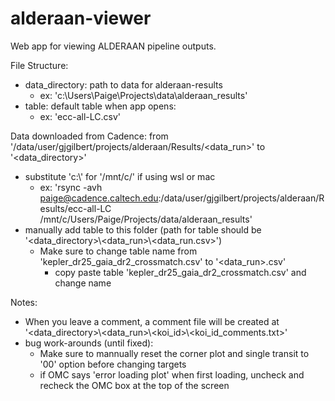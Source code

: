 # alderaan-viewer
Web app for viewing ALDERAAN pipeline outputs.

File Structure:
- data_directory: path to data for alderaan-results 
    - ex: 'c:\\Users\\Paige\\Projects\\data\\alderaan_results'
- table: default table when app opens:
    - ex: 'ecc-all-LC.csv'

Data downloaded from Cadence: from '/data/user/gjgilbert/projects/alderaan/Results/<data_run>' to '<data_directory>'
- substitute 'c:\\' for '/mnt/c/' if using wsl or mac
    - ex: 'rsync -avh paige@cadence.caltech.edu:/data/user/gjgilbert/projects/alderaan/Results/ecc-all-LC /mnt/c/Users/Paige/Projects/data/alderaan_results'
- manually add table to this folder (path for table should be '<data_directory>\\<data_run>\\<data_run.csv>')
    - Make sure to change table name from 'kepler_dr25_gaia_dr2_crossmatch.csv' to '<data_run>.csv'
        - copy paste table 'kepler_dr25_gaia_dr2_crossmatch.csv' and change name



Notes:
- When you leave a comment, a comment file will be created at '<data_directory>\\<data_run>\\<koi_id>\\<koi_id_comments.txt>'
- bug work-arounds (until fixed):
    - Make sure to mannually reset the corner plot and single transit to '00' option before changing targets
    - if OMC says 'error loading plot' when first loading, uncheck and recheck the OMC box at the top of the screen
